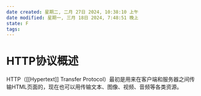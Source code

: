 ```yaml
---
date created: 星期二, 二月 27日 2024, 10:38:10 上午
date modified: 星期一, 三月 18日 2024, 7:48:51 晚上
state: F
tags: 
---
```


# HTTP协议概述

HTTP（[[Hypertext]] Transfer Protocol）最初是用来在客户端和服务器之间传输HTML页面的，现在也可以用传输文本、图像、视频、音频等各类资源。

